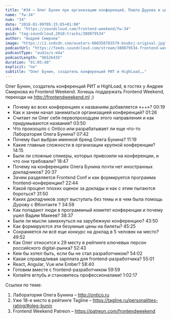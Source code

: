 ```yaml
---
title: "#34 – Олег Бунин про организацию конференций, Павла Дурова и цены на билеты"
name: "fw-34"
num: "34"
date: "2018-01-09T05:15:05+01:00"
scLink: "https://soundcloud.com/frontend-weekend/fw-34"
guid: "tag:soundcloud,2010:tracks/380879534"
author: "Андрей Смирнов"
image: "https://i1.sndcdn.com/avatars-000358703579-bnobxj-original.jpg"
podcastUrl: "https://feeds.soundcloud.com/stream/380879534-frontend-weekend-fw-34.m4a"
podcastType: "audio/x-m4a"
podcastLength: "96526435"
duration: "01:05:48"
explicit: "no"
subtitle: "Олег Бунин, создатель конференций РИТ и HighLoad,…"
---
```

Олег Бунин, создатель конференций РИТ и HighLoad, в гостях у Андрея Смирнова из Frontend Weekend. Хочешь поддержать Frontend Weekend, переходи на http://frontendweekend.ml ;)

- Почему во всех конференциях к названиям добавляется «++»? 00:19
- Как и зачем начал заниматься организацией конференций? 01:26
- Считает ли Олег себя первопроходцем этого направления и как придумываются названия? 03:50
- Что произошло с Ontico или разрабатывает ли еще что-то Лаборатория Олега Бунина? 07:42
- Почему был выбран именной бренд Олега Бунина? 11:19
- Какие главные сложности в организации крупной конференции? 14:15
- Были ли сложные спикеры, которых привозили на конференции, и что они требовали? 18:47
- Почему на конференциях Олега Бунина почти нет иностранных докладчиков? 20:37
- Зачем разделяется Frontend Conf и как формируется программа frontend-конференции? 22:44
- Какой процент плохих оценок за доклады и как с этим пытаются бороться? 31:50
- Каких докладчиков зовут выступать без темы и в чем была помощь Дурову с ВКонтакте ? 34:59
- Как попадают люди в программный комитет конференции и почему ушел Вадим Макеев? 38:37
- Были ли мысли замахнуться на зарубежную конференцию? 43:50
- Как формируются эти безумные цены на билеты? 45:25
- Сохраняется ли всё еще конкурс на доклад в 5 человек на место? 49:52
- Как Олег относится к 29 месту в рейтинге ключевых персон российского digital-рынка? 52:43
- Кем бы хотел быть, если бы не стал разработчиком? 54:02
- Какая справедливая зарплата для frontend-разработчика? 55:01
- React, Angular, Vue или Ember? 58:40
- Готовим вместе с frontend-разработчиком 59:59
- Копайте вглубь и становитесь профессионалами! 1:02:17

Ссылки по теме:
1) Лаборатория Олега Бунина – http://ontico.ru
2) Уже 18-е место в рейтинге Tagline – https://tagline.ru/personalities-rating/#oleg-bunin
3) Frontend Weekend Patreon – https://patreon.com/frontendweekend